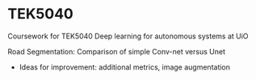 # TEK5040
Coursework for TEK5040 Deep learning for autonomous systems at UiO

Road Segmentation: Comparison of simple Conv-net versus Unet
- Ideas for improvement: additional metrics, image augmentation
